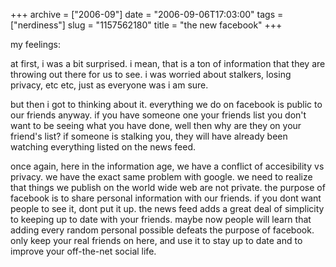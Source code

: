 +++
archive = ["2006-09"]
date = "2006-09-06T17:03:00"
tags = ["nerdiness"]
slug = "1157562180"
title = "the new facebook"
+++

my feelings:

at first, i was a bit surprised. i mean, that is a ton of information that
they are throwing out there for us to see. i was worried about stalkers,
losing privacy, etc etc, just as everyone was i am sure.

but then i got to thinking about it. everything we do on facebook is
public to our friends anyway. if you have someone one your friends list
you don't want to be seeing what you have done, well then why are they on
your friend's list? if someone is stalking you, they will have already
been watching everything listed on the news feed.

once again, here in the information age, we have a conflict of
accesibility vs privacy. we have the exact same problem with google. we
need to realize that things we publish on the world wide web are not
private. the purpose of facebook is to share personal information with our
friends. if you dont want people to see it, dont put it up. the news feed
adds a great deal of simplicity to keeping up to date with your friends.
maybe now people will learn that adding every random personal possible
defeats the purpose of facebook. only keep your real friends on here, and
use it to stay up to date and to improve your off-the-net social life.

